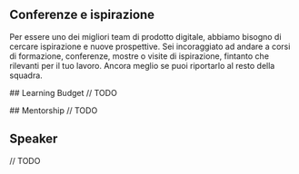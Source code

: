 ## Conferenze e ispirazione
Per essere uno dei migliori team di prodotto digitale, abbiamo bisogno di cercare ispirazione e nuove prospettive.
Sei incoraggiato ad andare a corsi di formazione, conferenze, mostre o visite di ispirazione, fintanto che rilevanti per il tuo lavoro. Ancora meglio se puoi riportarlo al resto della squadra.

## Learning Budget
// TODO

## Mentorship
// TODO

## Speaker
// TODO
